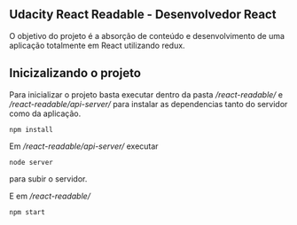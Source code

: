## Udacity React Readable - Desenvolvedor React

O objetivo do projeto é a absorção de conteúdo e desenvolvimento de uma aplicação totalmente em React utilizando redux.

## Inicizalizando o projeto 

Para inicializar o projeto basta executar dentro da pasta */react-readable/* e */react-readable/api-server/* para instalar as dependencias tanto do servidor como da aplicação.

```
npm install 
```

Em */react-readable/api-server/* executar

```
node server
```
para subir o servidor.

E em */react-readable/*

```
npm start
```
